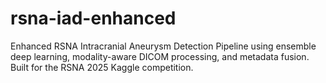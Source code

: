 # rsna-iad-enhanced
Enhanced RSNA Intracranial Aneurysm Detection Pipeline using ensemble deep learning, modality-aware DICOM processing, and metadata fusion. Built for the RSNA 2025 Kaggle competition.
